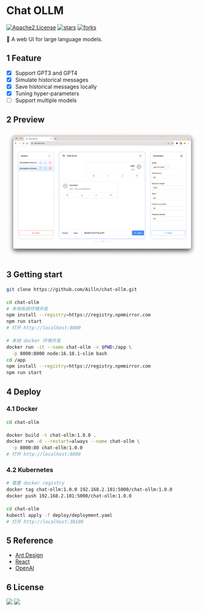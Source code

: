 # Chat OLLM

[![Apache2 License](https://img.shields.io/badge/license-Apache2-orange.svg)](https://github.com/Ailln/chat-ollm/blob/main/LICENSE)
[![stars](https://img.shields.io/github/stars/Ailln/chat-ollm.svg)](https://github.com/Ailln/chat-ollm/stargazers)
[![forks](https://img.shields.io/github/forks/Ailln/chat-ollm.svg)](https://github.com/Ailln/chat-ollm/network/members)

🤖️ A web UI for large language models.

## 1 Feature

- [x] Support GPT3 and GPT4
- [x] Simulate historical messages
- [x] Save historical messages locally
- [x] Tuning hyper-parameters
- [ ] Support multiple models

## 2 Preview

![](.github/preview-chat-ollm.png)

## 3 Getting start

```bash
git clone https://github.com/Ailln/chat-ollm.git

cd chat-ollm
# 本地系统环境开发
npm install --registry=https://registry.npmmirror.com
npm run start
# 打开 http://localhost:8000

# 本地 docker 环境开发
docker run -it --name chat-ollm -v $PWD:/app \
  -p 8000:8000 node:16.18.1-slim bash
cd /app
npm install --registry=https://registry.npmmirror.com
npm run start
```

## 4 Deploy

### 4.1 Docker

```bash
cd chat-ollm

docker build -t chat-ollm:1.0.0 .
docker run -d --restart=always --name chat-ollm \
  -p 8000:80 chat-ollm:1.0.0
# 打开 http://localhost:8000
```

### 4.2 Kubernetes

```bash
# 需要 docker registry
docker tag chat-ollm:1.0.0 192.168.2.101:5000/chat-ollm:1.0.0
docker push 192.168.2.101:5000/chat-ollm:1.0.0

cd chat-ollm
kubectl apply -f deploy/deployment.yaml
# 打开 http://localhost:30100
```

## 5 Reference

- [Ant Design](https://ant.design/)
- [React](https://reactjs.org/)
- [OpenAI](https://openai.com/)

## 6 License

[![](https://award.dovolopor.com?lt=License&rt=Apache2&rbc=orange)](./LICENSE)
[![](https://award.dovolopor.com?lt=Ailln's&rt=idea&lbc=lightgray&rbc=red&ltc=red)](https://github.com/Ailln/award)
